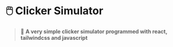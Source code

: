 # 🖱️ Clicker Simulator
> 📜 **A very simple clicker simulator programmed with react, tailwindcss and javascript**
